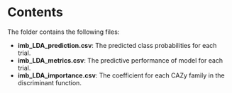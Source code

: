 # Contents
The folder contains the following files:
* **imb_LDA_prediction.csv**: The predicted class probabilities for each trial.
* **imb_LDA_metrics.csv**: The predictive performance of model for each trial.
* **imb_LDA_importance.csv**: The coefficient for each CAZy family in the discriminant function.